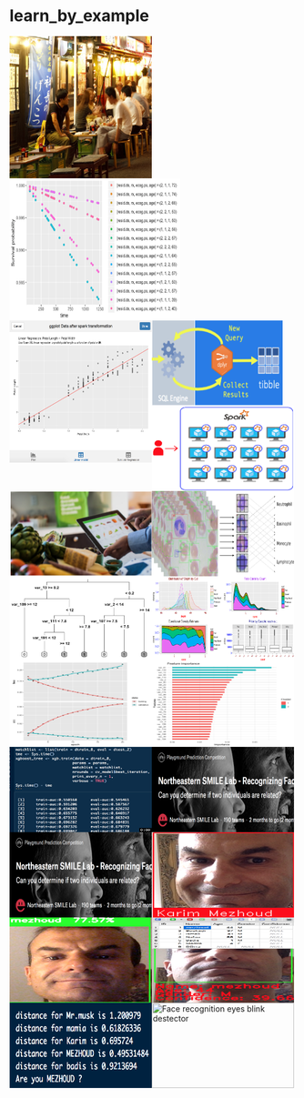 # learn_by_example


<a href="https://kmezhoud.github.io/learn_by_example/RestaurantEDA/RestaurantEDA.html" target = "_blank">
<img src="images/restaurantEDA.png" align="left" height="250" width="250" title="Restaurant reservation EDA">
</a>

<a href="https://kmezhoud.github.io/learn_by_example/survival_plot_sparklyr/survival_plot_sparklyr.html" target = "_blank">
<img src="images/surv_reg_MLlib_sparklyr.png" align="left" height="250" width="300" title="Survival plot with MLlib sparklyr - ovarian cancer">
</a>


<a href="https://kmezhoud.github.io/learn_by_example/shiny_ggplot_spark_transformation/shiny_ggplot_spark_transformation.html" target = "_blank">
<img src="images/shiny_plot_MLlib_sparklyr.png" align="left" height="250" width="250" title="Plot model after spark transformation and modeling">
</a>

<a href="https://kmezhoud.github.io/learn_by_example/dplyr_to_sql/dplyr_to_sql.html" target = "_blank">
<img src="images/dplyr_to_sql.png" align="left" height="150" width="230" title="Convert dplyr code to sql">
</a>

<a href="https://kmezhoud.github.io/learn_by_example/sc_multiple_nodes/sc_multiple_nodes.html" target = "_blank">
<img src="images/sc_multiple_nodes.png" align="left" height="150" width="250" title="Connect multiple spark nodes">
</a>

<a href="https://kmezhoud.github.io/learn_by_example/instacart_market_basket_analysis/instacart_market_basket.html" target = "_blank">
<img src="images/instacart_market.png" align="left" height="150" width="250" title="Instacart Market Basket Analysis - APRIORI algorithme">
</a>


<a href="https://kmezhoud.github.io/learn_by_example/White_blood_Cells/White_blood_cell.html" target = "_blank">
<img src="images/synopsis.png" align="left" height="150" width="250" title="White Blood Cells Classification">
</a>

<a href="https://kmezhoud.github.io/learn_by_example/santander_customer_transaction_prediction/santander_costumer_trans_pred.html" target = "_blank">
<img src="images/Tree_rpart.png" align="left" height="150" width="250" title="Santander Customer Transaction Prediction">
</a>

<a href="https://kmezhoud.github.io/learn_by_example/Dashboard/Dashboard.html" target = "_blank">
<img src="images/streaming_shiny.gif" align="left" height="150" width="250" title="Dashboard Streaming Shiny">
</a>

<a href="https://kmezhoud.github.io/learn_by_example/santander_customer_transaction_prediction/santandar_costumer_trans_pred_keras.html" target = "_blank">
<img src="images/keras.png" align="left" height="150" width="250" title="santander customer transaction prediction with keras (MLP)">
</a>

<a href="https://kmezhoud.github.io/learn_by_example/santander_customer_transaction_prediction/santander_trans_pred_xgboost.html" target = "_blank">
<img src="images/xgboost_tree.png" align="left" height="150" width="250" title="santander customer transaction prediction with xgboost">
</a>

<a href="https://kmezhoud.github.io/learn_by_example/santander_customer_transaction_prediction/santanser_trans_pred_xgboost_cleanup.html" target = "_blank">
<img src="images/xgb.train.gif" align="left" height="150" width="250" title="santander customer transaction prediction with xgboost xgb.train & xgb.cv">
</a>

<a href="https://kmezhoud.github.io/learn_by_example/Smile_kinships/parental_facial_recogn.html" target = "_blank">
<img src="images/Smile_kinships.png" align="left" height="150" width="250" title="Facial & Smile kinships dectection (mxnet)">
</a>

<a href="https://kmezhoud.github.io/learn_by_example/Smile_kinships/Smile_related_keras.html" target = "_blank">
<img src="images/Smile_kinships.png" align="left" height="150" width="250" title="Smile related with keras">
</a>

<a href="https://kmezhoud.github.io/learn_by_example/FC_images_known_faces/images_known_faces.html" target = "_blank">
<img src="images/known_images.png" align="left" height="150" width="250" title="face_recognition library and folders with unique images of people">
</a>

<a href="https://kmezhoud.github.io/learn_by_example/FC_dataset_generator_trained_model/dataset_generator_trained_model.html" target = "_blank">
<img src="images/generate_dataset_train_model.png" align="left" height="150" width="250" title="Generate dataset from webcam - train model using openCV and detect faces">
</a>

<a href="https://kmezhoud.github.io/learn_by_example/FC_name_Id_generator_image_sqlite_train_model/name_Id_dataset_generator_sqlite_train_model.html" target = "_blank">
<img src="images/sqlite_Detector.png" align="left" height="150" width="250" title="Generate and save dataset to sqlite db, train model using openCV,  detect and reconize faces from webcam">
</a>

<a href="https://kmezhoud.github.io/learn_by_example/FC_weights_image_compare_speak/compare_images_speak.html" target = "_blank">
<img src="images/compare_weights_speak.png" align="left" height="150" width="250" title="Face recognition by comapring distance (weigth) between image arrays">
</a>

<a href="https://kmezhoud.github.io/learn_by_example/FC_eye_blink_detection/eye_blink_detector.html" target = "_blank">
<img src="images/blink.gif" align="left" height="150" width="250" title="Face recognition eyes blink destector">
</a>

